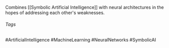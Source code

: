 Combines [[Symbolic Artificial Intelligence]] with neural architectures in the hopes of addressing each other's weaknesses.

###### Tags
#ArtificialIntelligence #MachineLearning #NeuralNetworks #SymbolicAI